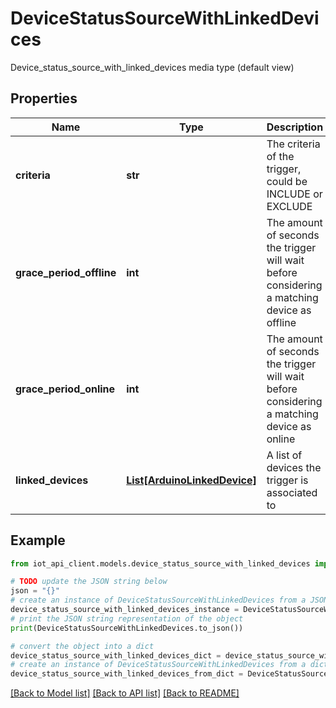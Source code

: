 # DeviceStatusSourceWithLinkedDevices

Device_status_source_with_linked_devices media type (default view)

## Properties

Name | Type | Description | Notes
------------ | ------------- | ------------- | -------------
**criteria** | **str** | The criteria of the trigger, could be INCLUDE or EXCLUDE | 
**grace_period_offline** | **int** | The amount of seconds the trigger will wait before considering a matching device as offline | [optional] 
**grace_period_online** | **int** | The amount of seconds the trigger will wait before considering a matching device as online | [optional] 
**linked_devices** | [**List[ArduinoLinkedDevice]**](ArduinoLinkedDevice.md) | A list of devices the trigger is associated to | [optional] 

## Example

```python
from iot_api_client.models.device_status_source_with_linked_devices import DeviceStatusSourceWithLinkedDevices

# TODO update the JSON string below
json = "{}"
# create an instance of DeviceStatusSourceWithLinkedDevices from a JSON string
device_status_source_with_linked_devices_instance = DeviceStatusSourceWithLinkedDevices.from_json(json)
# print the JSON string representation of the object
print(DeviceStatusSourceWithLinkedDevices.to_json())

# convert the object into a dict
device_status_source_with_linked_devices_dict = device_status_source_with_linked_devices_instance.to_dict()
# create an instance of DeviceStatusSourceWithLinkedDevices from a dict
device_status_source_with_linked_devices_from_dict = DeviceStatusSourceWithLinkedDevices.from_dict(device_status_source_with_linked_devices_dict)
```
[[Back to Model list]](../README.md#documentation-for-models) [[Back to API list]](../README.md#documentation-for-api-endpoints) [[Back to README]](../README.md)


